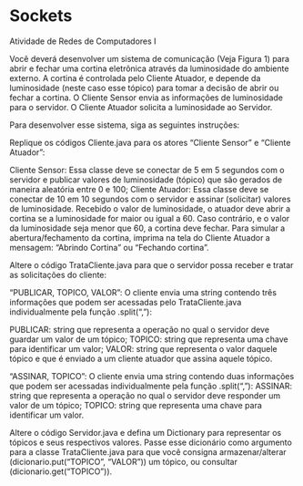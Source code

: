 # Sockets
Atividade de Redes de Computadores I


Você deverá desenvolver um sistema de comunicação (Veja Figura 1) para abrir e fechar uma cortina eletrônica através da luminosidade do ambiente externo. A cortina é controlada pelo Cliente Atuador, e depende da luminosidade (neste caso esse tópico) para tomar a decisão de abrir ou fechar a cortina. O Cliente Sensor envia as informações de luminosidade para o servidor. O Cliente Atuador solicita a luminosidade ao Servidor.

Para desenvolver esse sistema, siga as seguintes instruções:

Replique os códigos Cliente.java para os atores “Cliente Sensor” e “Cliente Atuador”:

Cliente Sensor: Essa classe deve se conectar de 5 em 5 segundos com o servidor e publicar valores de luminosidade (tópico) que são gerados de maneira aleatória entre 0 e 100;
Cliente Atuador: Essa classe deve se conectar de 10 em 10 segundos com o servidor e assinar (solicitar) valores de luminosidade. Recebido o valor de luminosidade, o atuador deve abrir a cortina se a luminosidade for maior ou igual a 60. Caso contrário, e o valor da luminosidade seja menor que 60, a cortina deve fechar. Para simular a abertura/fechamento da cortina, imprima na tela do Cliente Atuador a mensagem: “Abrindo Cortina” ou “Fechando cortina”.

Altere o código TrataCliente.java para que o servidor possa receber e tratar as solicitações do cliente:

“PUBLICAR, TOPICO, VALOR”: O cliente envia uma string contendo três informações que podem ser acessadas pelo TrataCliente.java individualmente pela função .split(“,”):

PUBLICAR: string que representa a operação no qual o servidor deve guardar um valor de um tópico;
TOPICO: string que representa uma chave para identificar um valor;
VALOR: string que representa o valor daquele tópico e que é enviado a um cliente atuador que assina aquele tópico.

“ASSINAR, TOPICO”: O cliente envia uma string contendo duas informações que podem ser acessadas individualmente pela função .split(“,”):
ASSINAR: string que representa a operação no qual o servidor deve responder um valor de um tópico;
TOPICO: string que representa uma chave para identificar um valor.

Altere o código Servidor.java e defina um Dictionary para representar os tópicos e seus respectivos valores. Passe esse dicionário como argumento para a classe TrataCliente.java para que você consigna armazenar/alterar (dicionario.put(“TOPICO”, “VALOR”)) um tópico, ou consultar (dicionario.get(“TOPICO”)).
